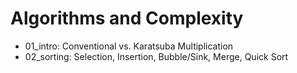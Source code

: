 # Algorithms and Complexity

* 01_intro: Conventional vs. Karatsuba Multiplication
* 02_sorting: Selection, Insertion, Bubble/Sink, Merge, Quick Sort

